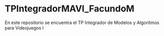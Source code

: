# TPIntegradorMAVI_FacundoM
En este repositorio se encuentra el TP Integrador de Modelos y Algoritmos para Videojuegos I
